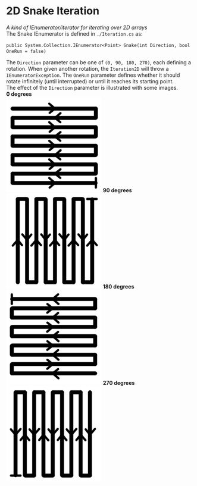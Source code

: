 # 2D Snake Iteration
*A kind of IEnumerator/iterator for iterating over 2D arrays*  
The Snake IEnumerator is defined in ``./Iteration.cs`` as:  
```
public System.Collection.IEnumerator<Point> Snake(int Direction, bool OneRun = false)
```
The ``Direction`` parameter can be one of ``(0, 90, 180, 270)``, each defining a rotation. When given another rotation, the ``Iteration2D`` will throw a ``IEnumeratorException``. The ``OneRun`` parameter defines whether it should rotate infinitely (until interrupted) or until it reaches its starting point.  
The effect of the ``Direction`` parameter is illustrated with some images.  
**0 degrees**  
![Starting at the upper left pixel, then going to the right, turning down at the end of the first row.](https://github.com/jay-tux/BMPScript/blob/master/help/0.png  "0 degrees snake")
**90 degrees**  
![Starting at the lower left pixel, then going up, turning right at the top of the first column.](https://github.com/jay-tux/BMPScript/blob/master/help/90.png  "90 degrees snake")
**180 degrees**  
![Starting at the lower right pixel, then going to the left, turning up at the beginning of the last row.](https://github.com/jay-tux/BMPScript/blob/master/help/180.png  "180 degrees snake")
**270 degrees**  
![Starting at the upper right pixel, then going down, turning left at the bottom of the last column.](https://github.com/jay-tux/BMPScript/blob/master/help/orderofexec.png  "270 degrees snake")
